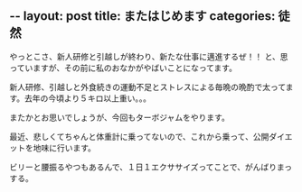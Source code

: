 --
layout: post
title: またはじめます
categories: 徒然
--

やっとこさ、新人研修と引越しが終わり、新たな仕事に邁進するぜ！！
と、思っていますが、その前に私のおなかがやばいことになってます。

新人研修、引越しと外食続きの運動不足とストレスによる毎晩の晩酌で太ってます。去年の今頃より５キロ以上重い。。。

またかとお思いでしょうが、今回もターボジャムをやります。

最近、悲しくてちゃんと体重計に乗ってないので、これから乗って、公開ダイエットを地味に行います。

ビリーと腰振るやつもあるんで、１日１エクササイズってことで、がんばりまっする。

